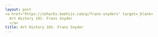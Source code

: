 ```yaml
---
layout: post
<a href="https://zoharks.beehiiv.com/p/frans-snyders" target=_blank>
  Art History 101- Frans Snyder
  </a>
title: Art History 101- Frans Snyder
---
```


 
